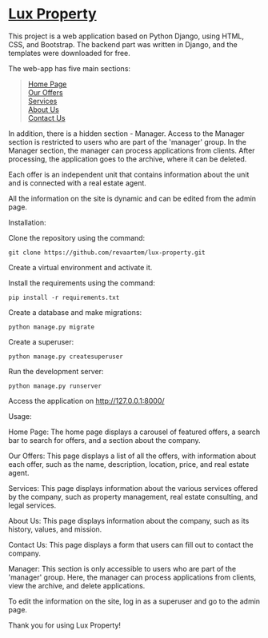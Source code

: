 # [Lux Property](https://jellyfish-app-69zdh.ondigitalocean.app/)

This project is a web application based on Python Django, using HTML, CSS, and Bootstrap. The backend part was written in Django, and the templates were downloaded for free.

The web-app has five main sections:
> [Home Page](https://jellyfish-app-69zdh.ondigitalocean.app/) <br>
> [Our Offers](https://jellyfish-app-69zdh.ondigitalocean.app/property/menu/) <br>
> [Services](https://jellyfish-app-69zdh.ondigitalocean.app/services/) <br>
> [About Us](https://jellyfish-app-69zdh.ondigitalocean.app/about/) <br>
> [Contact Us](https://jellyfish-app-69zdh.ondigitalocean.app/contact/) <br>

In addition, there is a hidden section - Manager. Access to the Manager section is restricted to users who are part of the 'manager' group. In the Manager section, the manager can process applications from clients. After processing, the application goes to the archive, where it can be deleted.

Each offer is an independent unit that contains information about the unit and is connected with a real estate agent.

All the information on the site is dynamic and can be edited from the admin page.

Installation:

Clone the repository using the command:
```
git clone https://github.com/revaartem/lux-property.git
```

Create a virtual environment and activate it.

Install the requirements using the command:
```
pip install -r requirements.txt
```

Create a database and make migrations:
```
python manage.py migrate
```

Create a superuser:
```
python manage.py createsuperuser
```

Run the development server:
```
python manage.py runserver
```

Access the application on http://127.0.0.1:8000/

Usage:

Home Page: The home page displays a carousel of featured offers, a search bar to search for offers, and a section about the company.

Our Offers: This page displays a list of all the offers, with information about each offer, such as the name, description, location, price, and real estate agent.

Services: This page displays information about the various services offered by the company, such as property management, real estate consulting, and legal services.

About Us: This page displays information about the company, such as its history, values, and mission.

Contact Us: This page displays a form that users can fill out to contact the company.

Manager: This section is only accessible to users who are part of the 'manager' group. Here, the manager can process applications from clients, view the archive, and delete applications.

To edit the information on the site, log in as a superuser and go to the admin page.

Thank you for using Lux Property!
